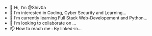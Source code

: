 - 👋 Hi, I’m @Shiv0a
- 👀 I’m interested in Coding, Cyber Security and Learning...
- 🌱 I’m currently learning Full Stack Web-Developement and Python...
- 💞️ I’m looking to collaborate on ...
- 📫 How to reach me : By linked-in...

<!---
Shiv0a/Shiv0a is a ✨ special ✨ repository because its `README.md` (this file) appears on your GitHub profile.
You can click the Preview link to take a look at your changes.
--->
